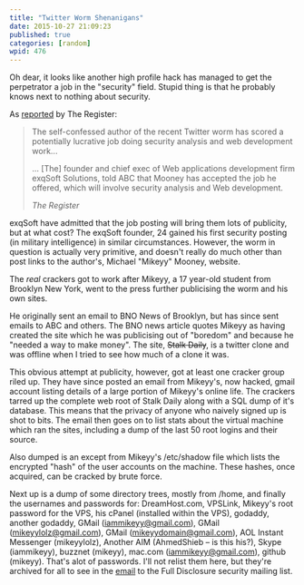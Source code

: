 ```yaml
---
title: "Twitter Worm Shenanigans"
date: 2015-10-27 21:09:23
published: true
categories: [random]
wpid: 476
---
```


Oh dear, it looks like another high profile hack has managed to get the perpetrator a job in the "security" field. Stupid thing is that he probably knows next to nothing about security.

As [reported](https://www.theregister.co.uk/2009/04/17/twitter_worm_job/) by The Register:

> The self-confessed author of the recent Twitter worm has scored a potentially lucrative job doing security analysis and web development work...
> 
> ... \[The\] founder and chief exec of Web applications development firm exqSoft Solutions, told ABC that Mooney has accepted the job he offered, which will involve security analysis and Web development.
> 
> <cite>The Register</cite>

exqSoft have admitted that the job posting will bring them lots of publicity, but at what cost? The exqSoft founder, 24 gained his first security posting (in military intelligence) in similar circumstances. However, the worm in question is actually very primitive, and doesn't really do much other than post links to the author's, Michael "Mikeyy" Mooney, website.

The *real* crackers got to work after Mikeyy, a 17 year-old student from Brooklyn New York, went to the press further publicising the worm and his own sites.

He originally sent an email to BNO News of Brooklyn, but has since sent emails to ABC and others. The BNO news article quotes Mikeyy as having created the site which he was publicising out of "boredom" and because he "needed a way to make money". The site, ~~Stalk Daily~~, is a twitter clone and was offline when I tried to see how much of a clone it was.

This obvious attempt at publicity, however, got at least one cracker group riled up. They have since posted an email from Mikeyy's, now hacked, gmail account listing details of a large portion of Mikeyy's online life. The crackers tarred up the complete web root of Stalk Daily along with a SQL dump of it's database. This means that the privacy of anyone who naively signed up is shot to bits. The email then goes on to list stats about the virtual machine which ran the sites, including a dump of the last 50 root logins and their source.

Also dumped is an except from Mikeyy's /etc/shadow file which lists the encrypted "hash" of the user accounts on the machine. These hashes, once acquired, can be cracked by brute force.

Next up is a dump of some directory trees, mostly from /home, and finally the usernames and passwords for: DreamHost.com, VPSLink, Mikeyy's root password for the VPS, his cPanel (installed within the VPS), godaddy, another godaddy, GMail (iammikeyy@gmail.com), GMail (mikeyylolz@gmail.com), GMail (mikeyydomain@gmail.com), AOL Instant Messenger (mikeyylolz), Another AIM (AhmedShieb – is this his?), Skype (iammikeyy), buzznet (mikeyy), mac.com (iammikeyy@gmail.com), github (mikeyy). That's alot of passwords. I'll not relist them here, but they're archived for all to see in the [email](https://seclists.org/fulldisclosure/2009/Apr/0168.html) to the Full Disclosure security mailing list.
